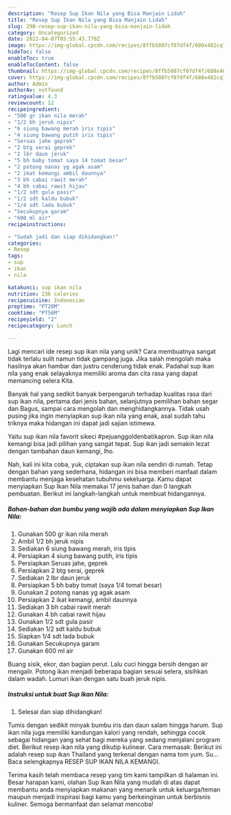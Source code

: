 ```yaml
---
description: "Resep Sup Ikan Nila yang Bisa Manjain Lidah"
title: "Resep Sup Ikan Nila yang Bisa Manjain Lidah"
slug: 298-resep-sup-ikan-nila-yang-bisa-manjain-lidah
category: Uncategorized
date: 2022-04-07T05:55:43.778Z
image: https://img-global.cpcdn.com/recipes/8ffb5807cf07df4f/680x482cq70/sup-ikan-nila-foto-resep-utama.jpg
hideToc: false
enableToc: true
enableTocContent: false
thumbnail: https://img-global.cpcdn.com/recipes/8ffb5807cf07df4f/680x482cq70/sup-ikan-nila-foto-resep-utama.jpg
cover: https://img-global.cpcdn.com/recipes/8ffb5807cf07df4f/680x482cq70/sup-ikan-nila-foto-resep-utama.jpg
author: Admin
authorAv: notfound
ratingvalue: 4.3
reviewcount: 12
recipeingredient:
- "500 gr ikan nila merah"
- "1/2 bh jeruk nipis"
- "6 siung bawang merah iris tipis"
- "4 siung bawang putih iris tipis"
- "Seruas jahe geprek"
- "2 btg serai geprek"
- "2 lbr daun jeruk"
- "5 bh baby tomat saya 14 tomat besar"
- "2 potong nanas yg agak asam"
- "2 ikat kemangi ambil daunnya"
- "3 bh cabai rawit merah"
- "4 bh cabai rawit hijau"
- "1/2 sdt gula pasir"
- "1/2 sdt kaldu bubuk"
- "1/4 sdt lada bubuk"
- "Secukupnya garam"
- "600 ml air"
recipeinstructions:

- "Sudah jadi dan siap dihidangkan!"
categories:
- Resep
tags:
- sup
- ikan
- nila

katakunci: sup ikan nila 
nutrition: 236 calories
recipecuisine: Indonesian
preptime: "PT20M"
cooktime: "PT56M"
recipeyield: "2"
recipecategory: Lunch

---
```





Lagi mencari ide resep sup ikan nila yang unik? Cara membuatnya sangat tidak terlalu sulit namun tidak gampang juga. Jika salah mengolah maka hasilnya akan hambar dan justru cenderung tidak enak. Padahal sup ikan nila yang enak selayaknya memiliki aroma dan cita rasa yang dapat memancing selera Kita.





Banyak hal yang sedikit banyak berpengaruh terhadap kualitas rasa dari sup ikan nila, pertama dari jenis bahan, selanjutnya pemilihan bahan segar dan Bagus, sampai cara mengolah dan menghidangkannya. Tidak usah pusing jika ingin menyiapkan sup ikan nila yang enak,      asal sudah tahu triknya maka hidangan ini dapat jadi sajian istimewa.














Yaitu sup ikan nila favorit sikeci #pejuanggoldenbatikapron. Sup ikan nila kemangi bisa jadi pilihan yang sangat tepat. Sup ikan jadi semakin lezat dengan tambahan daun kemangi, lho.






Nah, kali ini kita coba, yuk, ciptakan sup ikan nila sendiri di rumah. Tetap dengan bahan yang sederhana, hidangan ini bisa memberi manfaat dalam membantu menjaga kesehatan tubuhmu sekeluarga. Kamu dapat menyiapkan Sup Ikan Nila memakai 17 jenis bahan dan 0 langkah pembuatan. Berikut ini langkah-langkah untuk membuat hidangannya.

<!--inarticleads1-->

##### Bahan-bahan dan bumbu yang wajib ada dalam menyiapkan Sup Ikan Nila:

1. Gunakan 500 gr ikan nila merah
1. Ambil 1/2 bh jeruk nipis
1. Sediakan 6 siung bawang merah, iris tipis
1. Persiapkan 4 siung bawang putih, iris tipis
1. Persiapkan Seruas jahe, geprek
1. Persiapkan 2 btg serai, geprek
1. Sediakan 2 lbr daun jeruk
1. Persiapkan 5 bh baby tomat (saya 1/4 tomat besar)
1. Gunakan 2 potong nanas yg agak asam
1. Persiapkan 2 ikat kemangi, ambil daunnya
1. Sediakan 3 bh cabai rawit merah
1. Gunakan 4 bh cabai rawit hijau
1. Gunakan 1/2 sdt gula pasir
1. Sediakan 1/2 sdt kaldu bubuk
1. Siapkan 1/4 sdt lada bubuk
1. Gunakan Secukupnya garam
1. Gunakan 600 ml air


Buang sisik, ekor, dan bagian perut. Lalu cuci hingga bersih dengan air mengalir. Potong ikan menjadi beberapa bagian sesuai selera, sisihkan dalam wadah. Lumuri ikan dengan satu buah jeruk nipis. 

<!--inarticleads2-->

##### Instruksi untuk buat Sup Ikan Nila:


1. Selesai dan siap dihidangkan!

Tumis dengan sedikit minyak bumbu iris dan daun salam hingga harum. Sup ikan nila juga memiliki kandungan kalori yang rendah, sehingga cocok sebagai hidangan yang sehat bagi mereka yang sedang menjalani program diet. Berikut resep ikan nila yang dikutip kulinear. Cara memasak: Berikut ini adalah resep sup ikan Thailand yang terkenal dengan nama tom yum. Su… Baca selengkapnya RESEP SUP IKAN NILA KEMANGI. 

Terima kasih telah membaca resep yang tim kami tampilkan di halaman ini. Besar harapan kami, olahan Sup Ikan Nila yang mudah di atas dapat membantu anda menyiapkan makanan yang menarik untuk keluarga/teman maupun menjadi inspirasi bagi kamu yang berkeinginan untuk berbisnis kuliner. Semoga bermanfaat dan selamat mencoba!
